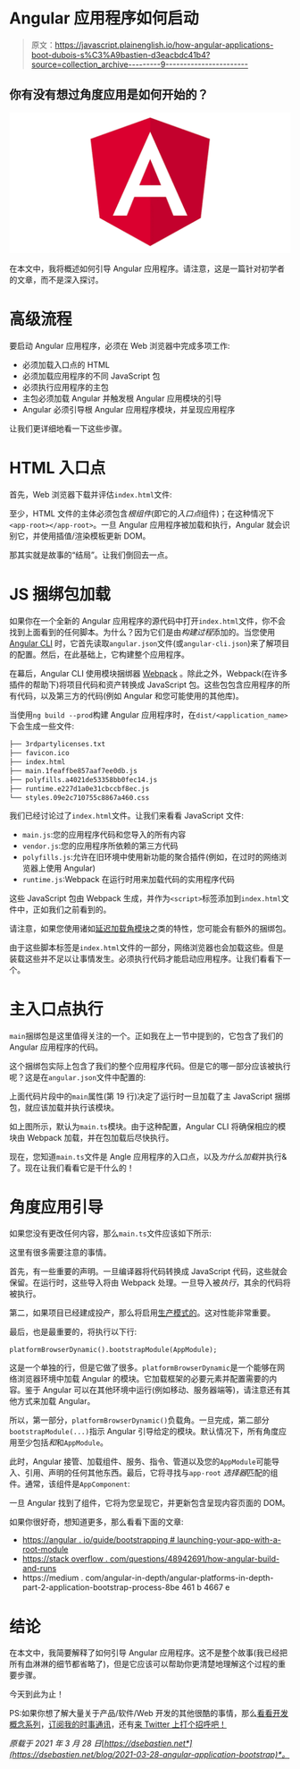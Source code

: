 # Angular 应用程序如何启动

> 原文：<https://javascript.plainenglish.io/how-angular-applications-boot-dubois-s%C3%A9bastien-d3eacbdc41b4?source=collection_archive---------9----------------------->

## 你有没有想过角度应用是如何开始的？

![](img/37f9e3f8b944d331fb0f7bcf7ed15af6.png)

在本文中，我将概述如何引导 Angular 应用程序。请注意，这是一篇针对初学者的文章，而不是深入探讨。

# 高级流程

要启动 Angular 应用程序，必须在 Web 浏览器中完成多项工作:

*   必须加载入口点的 HTML
*   必须加载应用程序的不同 JavaScript 包
*   必须执行应用程序的主包
*   主包必须加载 Angular 并触发根 Angular 应用模块的引导
*   Angular 必须引导根 Angular 应用程序模块，并呈现应用程序

让我们更详细地看一下这些步骤。

# HTML 入口点

首先，Web 浏览器下载并评估`index.html`文件:

至少，HTML 文件的主体必须包含*根组件*(即它的*入口点*组件)；在这种情况下`<app-root></app-root>`。一旦 Angular 应用程序被加载和执行，Angular 就会识别它，并使用插值/渲染模板更新 DOM。

那其实就是故事的“结局”。让我们倒回去一点。

# JS 捆绑包加载

如果你在一个全新的 Angular 应用程序的源代码中打开`index.html`文件，你不会找到上面看到的任何脚本。为什么？因为它们是由*构建过程*添加的。当您使用 [Angular CLI](https://cli.angular.io) 时，它首先读取`angular.json`文件(或`angular-cli.json`)来了解项目的配置。然后，在此基础上，它构建整个应用程序。

在幕后，Angular CLI 使用模块捆绑器 [Webpack](https://webpack.js.org) 。除此之外，Webpack(在许多插件的帮助下)将项目代码和资产转换成 JavaScript 包。这些包包含应用程序的所有代码，以及第三方的代码(例如 Angular 和您可能使用的其他库)。

当使用`ng build --prod`构建 Angular 应用程序时，在`dist/<application_name>`下会生成一些文件:

```
├── 3rdpartylicenses.txt
├── favicon.ico
├── index.html
├── main.1feaffbe857aaf7ee0db.js
├── polyfills.a4021de53358bb0fec14.js
├── runtime.e227d1a0e31cbccbf8ec.js
└── styles.09e2c710755c8867a460.css
```

我们已经讨论过了`index.html`文件。让我们来看看 JavaScript 文件:

*   `main.js`:您的应用程序代码和您导入的所有内容
*   `vendor.js`:您的应用程序所依赖的第三方代码
*   `polyfills.js`:允许在旧环境中使用新功能的聚合插件(例如，在过时的网络浏览器上使用 Angular)
*   `runtime.js`:Webpack 在运行时用来加载代码的实用程序代码

这些 JavaScript 包由 Webpack 生成，并作为`<script>`标签添加到`index.html`文件中，正如我们之前看到的。

请注意，如果您使用诸如[延迟加载角模块](https://angular.io/guide/lazy-loading-ngmodules)之类的特性，您可能会有额外的捆绑包。

由于这些脚本标签是`index.html`文件的一部分，网络浏览器也会加载这些。但是装载这些并不足以让事情发生。必须执行代码才能启动应用程序。让我们看看下一个。

# 主入口点执行

`main`捆绑包是这里值得关注的一个。正如我在上一节中提到的，它包含了我们的 Angular 应用程序的代码。

这个捆绑包实际上包含了我们的整个应用程序代码。但是它的哪一部分应该被执行呢？这是在`angular.json`文件中配置的:

上面代码片段中的`main`属性(第 19 行)决定了运行时一旦加载了主 JavaScript 捆绑包，就应该加载并执行该模块。

如上图所示，默认为`main.ts`模块。由于这种配置，Angular CLI 将确保相应的模块由 Webpack 加载，并在包加载后尽快执行。

现在，您知道`main.ts`文件是 Angle 应用程序的入口点，以及*为什么加载*并执行&了。现在让我们看看它是干什么的！

# 角度应用引导

如果您没有更改任何内容，那么`main.ts`文件应该如下所示:

这里有很多需要注意的事情。

首先，有一些重要的声明。一旦编译器将代码转换成 JavaScript 代码，这些就会保留。在运行时，这些导入将由 Webpack 处理。一旦导入被*执行*，其余的代码将被执行。

第二，如果项目已经建成投产，那么将启用[生产模式的](https://angular.io/api/core/enableProdMode)。这对性能非常重要。

最后，也是最重要的，将执行以下行:

```
platformBrowserDynamic().bootstrapModule(AppModule);
```

这是一个单独的行，但是它做了很多。`platformBrowserDynamic`是一个能够在网络浏览器环境中加载 Angular 的模块。它加载框架的必要元素并配置需要的内容。鉴于 Angular 可以在其他环境中运行(例如移动、服务器端等)，请注意还有其他方式来加载 Angular。

所以，第一部分，`platformBrowserDynamic()`负载角。一旦完成，第二部分`bootstrapModule(...)`指示 Angular 引导给定的模块。默认情况下，所有角度应用至少包括*和*和`AppModule`。

此时，Angular 接管、加载组件、服务、指令、管道以及您的`AppModule`可能导入、引用、声明的任何其他东西。最后，它将寻找与`app-root` *选择器*匹配的组件。通常，该组件是`AppComponent`:

一旦 Angular 找到了组件，它将为您呈现它，并更新包含呈现内容页面的 DOM。

如果你很好奇，想知道更多，那么看看下面的文章:

*   [https://angular . io/guide/bootstrapping # launching-your-app-with-a-root-module](https://angular.io/guide/bootstrapping#launching-your-app-with-a-root-module)
*   [https://stack overflow . com/questions/48942691/how-angular-build-and-runs](https://stackoverflow.com/questions/48942691/how-angular-builds-and-runs)
*   https://medium . com/angular-in-depth/angular-platforms-in-depth-part-2-application-bootstrap-process-8be 461 b 4667 e

# 结论

在本文中，我简要解释了如何引导 Angular 应用程序。这不是整个故事(我已经把所有血淋淋的细节都省略了)，但是它应该可以帮助你更清楚地理解这个过程的重要步骤。

今天到此为止！

PS:如果你想了解大量关于产品/软件/Web 开发的其他很酷的事情，那么[看看开发概念系列](https://dev-concepts.dev)，[订阅我的时事通讯](https://mailchi.mp/fb661753d54a/developassion-newsletter)，还有[来 Twitter 上打个招呼吧！](https://twitter.com/dSebastien)

*原载于 2021 年 3 月 28 日*[*https://dsebastien.net*](https://dsebastien.net/blog/2021-03-28-angular-application-bootstrap)*。*